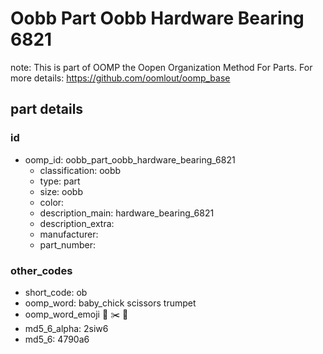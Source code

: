 # Oobb Part Oobb Hardware Bearing 6821  

note: This is part of OOMP the Oopen Organization Method For Parts. For more details: https://github.com/oomlout/oomp_base

##  part details





### id
* oomp_id: oobb_part_oobb_hardware_bearing_6821
  * classification: oobb
  * type: part
  * size: oobb
  * color: 
  * description_main: hardware_bearing_6821
  * description_extra: 
  * manufacturer: 
  * part_number: 

### other_codes
* short_code: ob
* oomp_word: baby_chick scissors trumpet
* oomp_word_emoji :baby_chick: :scissors: :trumpet:
* md5_6_alpha: 2siw6
* md5_6: 4790a6